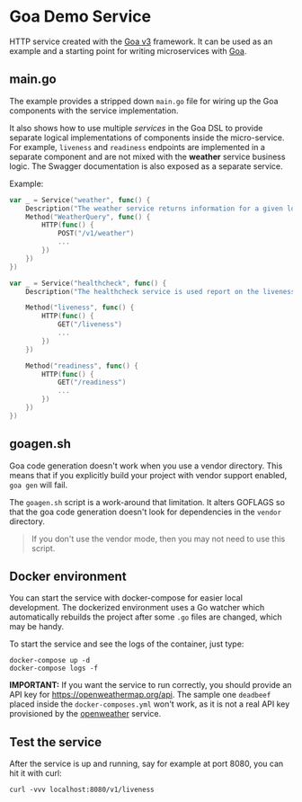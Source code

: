 # Goa Demo Service

HTTP service created with the [Goa v3](https://goa.design/) framework.
It can be used as an example and a starting point
for writing microservices with [Goa](https://goa.design/).

## main.go

The example provides a stripped down `main.go` file for wiring up
the Goa components with the service implementation.

It also shows how to use multiple *services* in the Goa DSL to
provide separate logical implementations of components inside the
micro-service. For example, `liveness` and `readiness` endpoints are
implemented in a separate component and are not mixed with the 
**weather** service business logic. The Swagger documentation is also
exposed as a separate service. 

Example:

```go
var _ = Service("weather", func() {
	Description("The weather service returns information for a given location.")
	Method("WeatherQuery", func() {
		HTTP(func() {
			POST("/v1/weather")
			...
		})
	})
})

var _ = Service("healthcheck", func() {
	Description("The healthcheck service is used report on the liveness and readiness status of the weather service.")

	Method("liveness", func() {
		HTTP(func() {
			GET("/liveness")
			...
		})
	})

	Method("readiness", func() {
		HTTP(func() {
			GET("/readiness")
			...
		})
	})
})
```

## goagen.sh

Goa code generation doesn't work when you use a vendor directory.
This means that if you explicitly build your project with vendor
support enabled, `goa gen` will fail.

The `goagen.sh` script is a work-around that limitation. 
It alters GOFLAGS so that the goa code generation doesn't look for
dependencies in the `vendor` directory.

> If you don't use the vendor mode, then you may 
> not need to use this script.

## Docker environment

You can start the service with docker-compose for easier 
local development. The dockerized environment uses a Go watcher
which automatically rebuilds the project after some `.go` files 
are changed, which may be handy.

To start the service and see the logs of the container, just type:
```shell
docker-compose up -d
docker-compose logs -f
```

**IMPORTANT:** If you want the service to run correctly, you should
provide an API key for https://openweathermap.org/api. The sample 
one `deadbeef` placed inside the `docker-composes.yml` won't work, 
as it is not a real API key provisioned by the [openweather](https://home.openweathermap.org/users/sign_up) service.

## Test the service

After the service is up and running, say for example at port 8080,
you can hit it with curl:
```shell
curl -vvv localhost:8080/v1/liveness
```